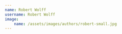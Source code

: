 ```yaml
---
name: Robert Wolff
username: Robert Wolff
image:
    name: /assets/images/authors/robert-small.jpg
---
```

